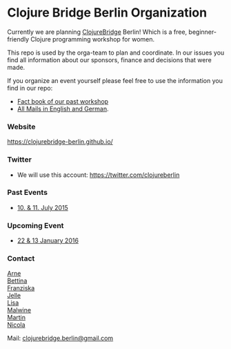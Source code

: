 # Clojure Bridge Berlin Organization 
Currently we are planning [ClojureBridge](http://www.clojurebridge.org/) Berlin!
Which is a free, beginner-friendly Clojure programming workshop for women.  

This repo is used by the orga-team to plan and coordinate.
In our issues you find all information about our sponsors, finance and decisions that were made.


If you organize an event yourself please feel free to use the information you find in our repo:
- [Fact book of our past workshop](https://github.com/clojurebridge-berlin/organization/blob/master/2015-07-11-factbook.md)
- [All Mails in English and German](https://github.com/clojurebridge-berlin/organization/tree/master/email_templates).

### Website
https://clojurebridge-berlin.github.io/

### Twitter
- We will use this account: https://twitter.com/clojureberlin

### Past Events
- [10. & 11. July 2015](http://www.clojurebridge.org/events/2015-07-10-berlin)

### Upcoming Event
- [22 & 13 January 2016](http://www.clojurebridge.org/events/2016-01-22-berlin)

### Contact
[Arne](https://twitter.com/plexus)  
[Bettina](https://twitter.com/thatbettina)  
[Franziska](https://twitter.com/franschm)  
[Jelle](https://twitter.com/jellea)  
[Lisa](http://lislis.de/)  
[Malwine](https://twitter.com/malweene)  
[Martin](https://twitter.com/martinklepsch)  
[Nicola](https://twitter.com/nicsnet)  

Mail: clojurebridge.berlin@gmail.com
